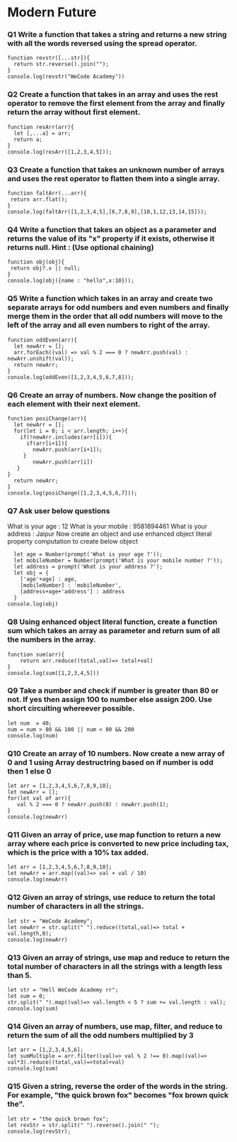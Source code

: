 # Modern Future 

### Q1 Write a function that takes a string and returns a new string with all the words reversed using the spread operator.

~~~
function revstr([...str]){
  return str.reverse().join("");
}
console.log(revstr("WeCode Academy"))
~~~

### Q2 Create a function that takes in an array and uses the rest operator to remove the first element from the array and finally return the array without first element.

~~~
function resArr(arr){
  let [,...a] = arr;
  return a;
}
console.log(resArr([1,2,3,4,5]));
~~~

### Q3 Create a function that takes an unknown number of arrays and uses the rest operator to flatten them into a single array.

~~~
function faltArr(...arr){
 return arr.flat();
}
console.log(faltArr([1,2,3,4,5],[6,7,8,9],[10,1,12,13,14,15]));
~~~

### Q4 Write a function that takes an object as a parameter and returns the value of its "x" property if it exists, otherwise it returns null. Hint : (Use optional chaining)

~~~
function obj(obj){
 return obj?.x || null;
}
console.log(obj({name : "hello",x:10}));
~~~

### Q5 Write a function which takes in an array and create two separate arrays for odd numbers and even numbers and finally merge them in the order that all odd numbers will move to the left of the array and all even numbers to right of the array.

~~~
function oddEven(arr){
  let newArr = [];
  arr.forEach((val) => val % 2 === 0 ? newArr.push(val) : newArr.unshift(val));
  return newArr;
}
console.log(oddEven([1,2,3,4,5,6,7,8]));
~~~

### Q6 Create an array of numbers. Now change the position of each element with their next element.

~~~
function posiChange(arr){
  let newArr = [];
  for(let i = 0; i < arr.length; i++){
    if(!newArr.includes(arr[i])){
      if(arr[i+1]){
        newArr.push(arr[i+1]);
     }
        newArr.push(arr[i])
   }
}
  return newArr;
}
console.log(posiChange([1,2,3,4,5,6,7]));
~~~

### Q7 Ask user below questions
What is your age  : 12
What is your mobile : 9581894461
What is your address : Jaipur
Now create an object and use enhanced object literal property computation to create below object


~~~
  let age = Number(prompt('What is your age ?'));
  let mobileNumber = Number(prompt('What is your mobile number ?'));
  let address = prompt('What is your address ?');
  let obj = {
    ['age'+age] : age,
    [mobileNumber] : 'mobileNumber',
    [address+age+'address'] : address
  }
console.log(obj) 
~~~

### Q8 Using enhanced object literal function, create a function sum which takes an array as parameter and return sum of all the numbers in the array.

~~~
function sum(arr){
    return arr.reduce((total,val)=> total+val)
}
console.log(sum([1,2,3,4,5]))
~~~

### Q9 Take a number and check if number is greater than 80 or not. If yes then assign 100 to number else assign 200. Use short circuiting whereever possible.

~~~
let num  = 40;
num = num > 80 && 100 || num < 80 && 200
console.log(num)
~~~

### Q10 Create an array of 10 numbers. Now create a new array of 0 and 1 using Array destructring based on if number is odd then 1 else 0

~~~
let arr = [1,2,3,4,5,6,7,8,9,10];
let newArr = [];
for(let val of arr){
   val % 2 === 0 ? newArr.push(0) : newArr.push(1); 
}
console.log(newArr)
~~~

### Q11 Given an array of price, use map function to return a new array where each price is converted to new price including tax, which is the price with a 10% tax added.

~~~
let arr = [1,2,3,4,5,6,7,8,9,10];
let newArr = arr.map((val)=> val + val / 10)
console.log(newArr)
~~~

### Q12 Given an array of strings, use reduce to return the total number of characters in all the strings.

~~~
let str = "WeCode Academy";
let newArr = str.split(" ").reduce((total,val)=> total + val.length,0);
console.log(newArr)
~~~

### Q13 Given an array of strings, use map and reduce to return the total number of characters in all the strings with a length less than 5.

~~~
let str = "Hell WeCode Academy rr";
let sum = 0;
str.split(" ").map((val)=> val.length < 5 ? sum += val.length : val);
console.log(sum)
~~~

### Q14 Given an array of numbers, use map, filter, and reduce to return the sum of all the odd numbers multiplied by 3

~~~
let arr = [1,2,3,4,5,6];
let sumMultiple = arr.filter((val)=> val % 2 !== 0).map((val)=>  val*3).reduce((total,val)=>total+val)
console.log(sum)
~~~

### Q15 Given a string, reverse the order of the words in the string. For example, "the quick brown fox" becomes "fox brown quick the".

~~~
let str = "the quick brown fox";
let revStr = str.split(" ").reverse().join(" ");
console.log(revStr);
~~~
